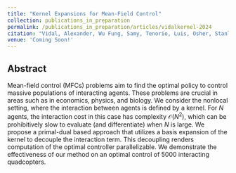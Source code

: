 ```yaml
---
title: "Kernel Expansions for Mean-Field Control"
collection: publications_in_preparation
permalink: /publications_in_preparation/articles/vidalkernel-2024
citation: "Vidal, Alexander, Wu Fung, Samy, Tenorio, Luis, Osher, Stanley, Nurbekyan, Levon: Kernel Expansions for Mean-Field Control"
venue: 'Coming Soon!'
---
```

## Abstract
Mean-field control (MFCs) problems aim to find the optimal policy to control massive populations of interacting agents. These problems are crucial in areas such as in economics, physics, and biology. 
We consider the nonlocal setting, where the interaction between agents is defined by a kernel. For $N$ agents, the interaction cost in this case has complexity $\mathcal{O}(N^2)$, which can be prohibitively slow to evaluate (and differentiate) when $N$ is large. We propose a primal-dual based approach that utilizes a basis expansion of the kernel to decouple the interaction term. This decoupling renders computation of the optimal controller parallelizable. We demonstrate the effectiveness of our method on an optimal control of 5000 interacting quadcopters.
